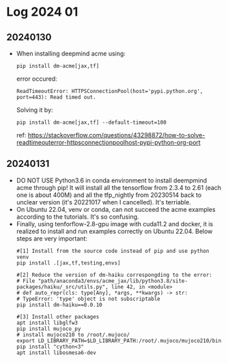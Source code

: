 # Log 2024 01 
## 20240130
- When installing deepmind acme using:
    ```
    pip install dm-acme[jax,tf]
    ```
    error occured: 
    ```
    ReadTimeoutError: HTTPSConnectionPool(host='pypi.python.org', port=443): Read timed out.
    ```
    Solving it by:
    ```
    pip install dm-acme[jax,tf] --default-timeout=100
    ```
    ref: https://stackoverflow.com/questions/43298872/how-to-solve-readtimeouterror-httpsconnectionpoolhost-pypi-python-org-port

## 20240131
- DO NOT USE Python3.6 in conda environment to install deempmind acme through pip! It will install all the tensorflow from 2.3.4 to 2.61 (each one is about 400M) and all the tfp_nightly from 20230514 back to unclear version (it's 20221017 when I cancelled). It's terriable.
- On Ubuntu 22.04, venv or conda, can not succeed the acme examples according to the tutorials. It's so confusing.
- Finally, using tenforflow-2.8-gpu image with cuda11.2 and docker, it is realized to install and run examples correctly on Ubuntu 22.04. Below steps are very important:
    ```
    #[1] Install from the source code instead of pip and use python venv
    pip install .[jax,tf,testing,envs]

    #[2] Reduce the version of dm-haiku correspongding to the error:
    # File "path/anaconda3/envs/acme_jax/lib/python3.8/site-packages/haiku/_src/utils.py", line 42, in <module>
    # def auto_repr(cls: type[Any], *args, **kwargs) -> str:
    # TypeError: 'type' object is not subscriptable
    pip install dm-haiku==0.0.10
    
    #[3] Install other packages
    apt install libglfw3
    pip install mujoco_py
    # install mujoco210 to /root/.mujoco/
    export LD_LIBRARY_PATH=$LD_LIBRARY_PATH:/root/.mujoco/mujoco210/bin
    pip install "cython<3"
    apt install libosmesa6-dev
    ```